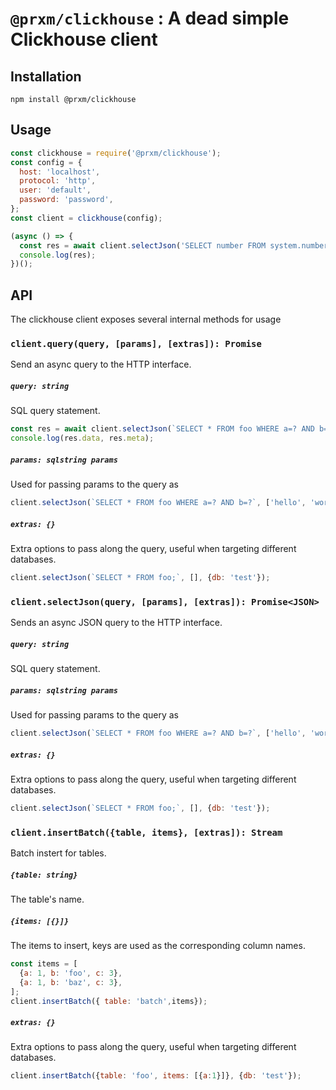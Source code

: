 # `@prxm/clickhouse` : A dead simple Clickhouse client

## Installation
`npm install @prxm/clickhouse`

## Usage
```javascript
const clickhouse = require('@prxm/clickhouse');
const config = {
  host: 'localhost',
  protocol: 'http',
  user: 'default',
  password: 'password',
};
const client = clickhouse(config);

(async () => {
  const res = await client.selectJson('SELECT number FROM system.numbers LIMIT 10;');
  console.log(res);
})();
```

## API
The clickhouse client exposes several internal methods for usage

### `client.query(query, [params], [extras]): Promise`

Send an async query to the HTTP interface.

##### `query: string`
SQL query statement.

```javascript
const res = await client.selectJson(`SELECT * FROM foo WHERE a=? AND b=?`, ['hello', 'world']);
console.log(res.data, res.meta);
```

##### `params: sqlstring params`
Used for passing params to the query as
```javascript
client.selectJson(`SELECT * FROM foo WHERE a=? AND b=?`, ['hello', 'world']);
```

##### `extras: {}`
Extra options to pass along the query, useful when targeting different databases.
```javascript
client.selectJson(`SELECT * FROM foo;`, [], {db: 'test'});
```

### `client.selectJson(query, [params], [extras]): Promise<JSON>`
Sends an async JSON query to the HTTP interface.

##### `query: string`
SQL query statement.

##### `params: sqlstring params`
Used for passing params to the query as
```javascript
client.selectJson(`SELECT * FROM foo WHERE a=? AND b=?`, ['hello', 'world']);
```

##### `extras: {}`
Extra options to pass along the query, useful when targeting different databases.
```javascript
client.selectJson(`SELECT * FROM foo;`, [], {db: 'test'});
```

### `client.insertBatch({table, items}, [extras]): Stream`
Batch instert for tables.

##### `{table: string}`
The table's name.

##### `{items: [{}]}`
The items to insert, keys are used as the corresponding column names.

```javascript
const items = [
  {a: 1, b: 'foo', c: 3},
  {a: 1, b: 'baz', c: 3},
];
client.insertBatch({ table: 'batch',items});
```


##### `extras: {}`
Extra options to pass along the query, useful when targeting different databases.
```javascript
client.insertBatch({table: 'foo', items: [{a:1}]}, {db: 'test'});
```